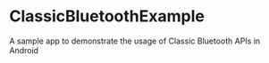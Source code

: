 # ClassicBluetoothExample
A sample app to demonstrate the usage of Classic Bluetooth APIs in Android
